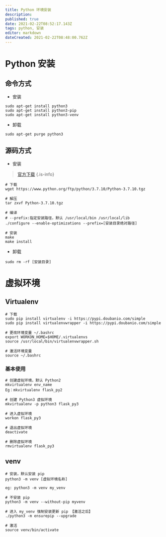 ```yaml
---
title: Python 环境安装
description: 
published: true
date: 2021-02-22T08:52:17.143Z
tags: python, 安装
editor: markdown
dateCreated: 2021-02-22T08:48:00.762Z
---
```


# Python 安装

## 命令方式

- 安装

```shell
sudo apt-get install python3
sudo apt-get install python3-pip
sudo apt-get install python3-venv
```

- 卸载

```shell
sudo apt-get purge python3
```

## 源码方式

- 安装

> [官方下载](https://www.python.org/downloads/)
{.is-info}

```shell
# 下载
wget https://www.python.org/ftp/python/3.7.10/Python-3.7.10.tgz

# 解压
tar zxvf Python-3.7.10.tgz

# 编译
# --prefix:指定安装路径，默认 /usr/local/bin /usr/local/lib
./configure --enable-optimizations --prefix=[安装目录绝对路径]

# 安装
make
make install
```

- 卸载

```shell
sudo rm -rf [安装目录]
```

# 虚拟环境

## Virtualenv

```shell
# 下载
sudo pip install virtualenv -i https://pypi.doubanio.com/simple
sudo pip install virtualenvwrapper -i https://pypi.doubanio.com/simple

# 更改环境变量 ~/.bashrc
export WORKON_HOME=$HOME/.virtualenvs
source /usr/local/bin/virtualenvwrapper.sh

# 激活环境变量
source ~/.bashrc 
```

### 基本使用

```shell
# 创建虚拟环境，默认 Python2
mkvirtualenv env_name
Eg：mkvirtualenv flask_py2

# 创建 Python3 虚拟环境
mkvirtualenv -p python3 flask_py3

# 进入虚拟环境
workon flask_py3

# 退出虚拟环境
deactivate

# 删除虚拟环境
rmvirtualenv flask_py3
```

## venv 

```shell
# 安装，默认安装 pip
python3 -m venv [虚拟环境名称]

eg: python3 -m venv my_venv

# 不安装 pip
python3 -m venv --without-pip myvenv

# 进入 my_venv 强制安装更新 pip 【激活之后】
./python3 -m ensurepip --upgrade

# 激活
source venv/bin/activate
```



